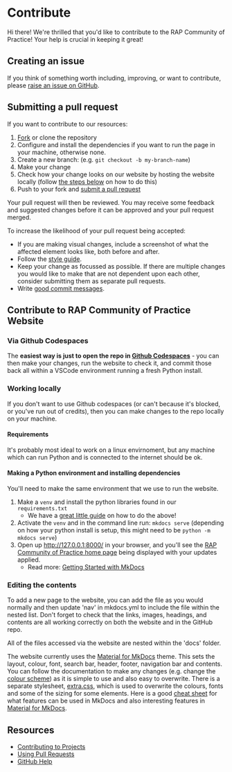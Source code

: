 # Contribute

Hi there! We're thrilled that you'd like to contribute to the RAP Community of Practice! Your help is crucial in keeping it great!

## Creating an issue

If you think of something worth including, improving, or want to contribute, please [raise an issue on GitHub](https://github.com/NHSDigital/rap-community-of-practice/issues).

## Submitting a pull request

If you want to contribute to our resources:

1. [Fork][fork] or clone the repository
2. Configure and install the dependencies if you want to run the page in your machine, otherwise none.
3. Create a new branch: (e.g. `git checkout -b my-branch-name`)
4. Make your change
5. Check how your change looks on our website by hosting the website locally (follow [the steps below](#contribute-to-rap-community-of-practice-website) on how to do this)
6. Push to your fork and [submit a pull request][pr]

Your pull request will then be reviewed. You may receive some feedback and suggested changes before it can be approved and your pull request merged. 

To increase the likelihood of your pull request being accepted:

- If you are making visual changes, include a screenshot of what the affected element looks like, both before and after.
- Follow the [style guide][style].
- Keep your change as focussed as possible. If there are multiple changes you would like to make that are not dependent upon each other, consider submitting them as separate pull requests.
- Write [good commit messages](http://tbaggery.com/2008/04/19/a-note-about-git-commit-messages.html).

## Contribute to RAP Community of Practice Website

### Via Github Codespaces
The **easiest way is just to open the repo in [Github Codespaces](https://github.com/features/codespaces)** - you can then make your changes, run the website to check it, and commit those back all within a VSCode environment running a fresh Python install.

### Working locally

If you don't want to use Github codespaces (or can't because it's blocked, or you've run out of credits), then you can make changes to the repo locally on your machine.

#### Requirements

It's probably most ideal to work on a linux envirnoment, but any machine which can run Python and is connected to the internet should be ok.

#### Making a Python environment and installing dependencies

You'll need to make the same environment that we use to run the website.

1. Make a `venv` and install the python libraries found in our `requirements.txt`
    * We have a [great little guide](https://nhsdigital.github.io/rap-community-of-practice/training_resources/python/virtual-environments/venv/) on how to do the above!
1. Activate the `venv` and in the command line run: `mkdocs serve` (depending on how your python install is setup, this might need to be `python -m mkdocs serve`) 
1. Open up http://127.0.0.1:8000/ in your browser, and you'll see the [RAP Community of Practice home page](https://nhsdigital.github.io/rap-community-of-practice/) being displayed with your updates applied.
    * Read more: [Getting Started with MkDocs](https://www.mkdocs.org/getting-started/#getting-started-with-mkdocs)

### Editing the contents

To add a new page to the website, you can add the file as you would normally and then update 'nav' in mkdocs.yml to include the file within the nested list. Don't forget to check that the links, images, headings, and contents are all working correctly on both the website and in the GitHub repo.

All of the files accessed via the website are nested within the 'docs' folder.

The website currently uses the [Material for MkDocs](https://squidfunk.github.io/mkdocs-material/getting-started/) theme. This sets the layout, colour, font, search bar, header, footer, navigation bar and contents. You can follow the documentation to make any changes (e.g. change the [colour scheme](https://squidfunk.github.io/mkdocs-material/setup/changing-the-colors/)) as it is simple to use and also easy to overwrite. There is a separate stylesheet, [extra.css](./docs/stylesheets/extra.css), which is used to overwrite the colours, fonts and some of the sizing for some elements.
Here is a good [cheat sheet](https://yakworks.github.io/docmark/cheat-sheet/) for what features can be used in MkDocs and also interesting features in [Material for MkDocs](https://squidfunk.github.io/mkdocs-material/reference/).

## Resources

- [Contributing to Projects](https://docs.github.com/en/get-started/quickstart/contributing-to-projects)
- [Using Pull Requests](https://help.github.com/articles/using-pull-requests/)
- [GitHub Help](https://help.github.com)

[fork]: https://github.com/pages-themes/slate/fork
[pr]: https://github.com/pages-themes/slate/compare
[style]: http://ben.balter.com/jekyll-style-guide/
